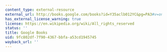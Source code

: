 ```yaml
---
content_type: external-resource
external_url: http://books.google.com/books?id=Y35aclb012YC&pg=PA3#v=onepage
has_external_license_warning: true
license: https://en.wikipedia.org/wiki/All_rights_reserved
status: ''
title: Google Books
uid: 9fc802df-7f90-4367-bbfa-a53cd1945745
wayback_url: ''
---
```

